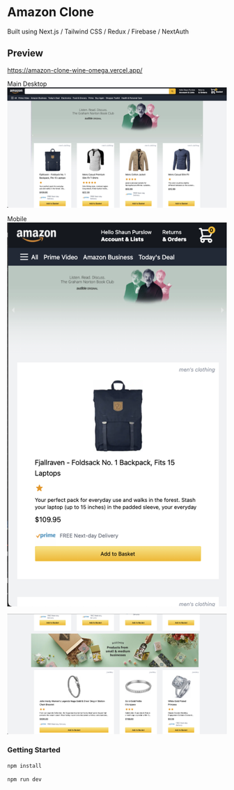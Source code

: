 # Amazon Clone 

Built using Next.js / Tailwind CSS / Redux / Firebase / NextAuth


## Preview 

https://amazon-clone-wine-omega.vercel.app/

Main Desktop
![](src/img/pic1.png)

Mobile
![](src/img/pic2.png)


![](src/img/pic3.png)





### Getting Started 

```npm install```

```npm run dev```